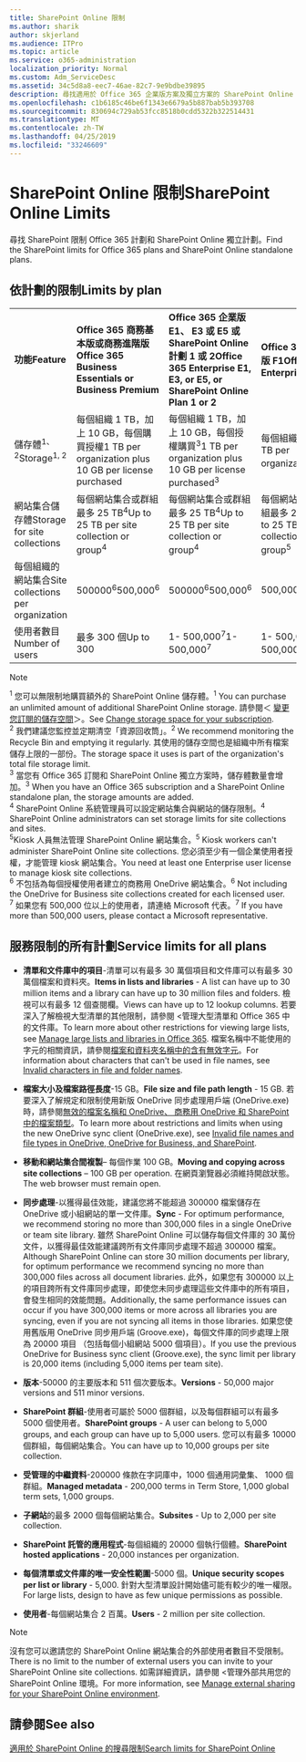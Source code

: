 ```yaml
---
title: SharePoint Online 限制
ms.author: sharik
author: skjerland
ms.audience: ITPro
ms.topic: article
ms.service: o365-administration
localization_priority: Normal
ms.custom: Adm_ServiceDesc
ms.assetid: 34c5d8a8-eec7-46ae-82c7-9e9bdbe39895
description: 尋找適用於 Office 365 企業版方案及獨立方案的 SharePoint Online 限制。
ms.openlocfilehash: c1b6185c46be6f1343e6679a5b887bab5b393708
ms.sourcegitcommit: 830694c729ab53fcc8518b0cdd5322b322514431
ms.translationtype: MT
ms.contentlocale: zh-TW
ms.lasthandoff: 04/25/2019
ms.locfileid: "33246609"
---
```

# <a name="sharepoint-online-limits"></a><span data-ttu-id="4d732-103">SharePoint Online 限制</span><span class="sxs-lookup"><span data-stu-id="4d732-103">SharePoint Online Limits</span></span>

<span data-ttu-id="4d732-104">尋找 SharePoint 限制 Office 365 計劃和 SharePoint Online 獨立計劃。</span><span class="sxs-lookup"><span data-stu-id="4d732-104">Find the SharePoint limits for Office 365 plans and SharePoint Online standalone plans.</span></span>
  
## <a name="limits-by-plan"></a><span data-ttu-id="4d732-105">依計劃的限制</span><span class="sxs-lookup"><span data-stu-id="4d732-105">Limits by plan</span></span>

|||||
|:-----|:-----|:-----|:-----|
|<span data-ttu-id="4d732-106">**功能**</span><span class="sxs-lookup"><span data-stu-id="4d732-106">**Feature**</span></span> <br/> |<span data-ttu-id="4d732-107">**Office 365 商務基本版或商務進階版**</span><span class="sxs-lookup"><span data-stu-id="4d732-107">**Office 365 Business Essentials or Business Premium**</span></span> <br/> |<span data-ttu-id="4d732-108">**Office 365 企業版 E1、 E3 或 E5 或 SharePoint Online 計劃 1 或 2**</span><span class="sxs-lookup"><span data-stu-id="4d732-108">**Office 365 Enterprise E1, E3, or E5, or SharePoint Online Plan 1 or 2**</span></span> <br/> | <span data-ttu-id="4d732-109">**Office 365 企業版 F1**</span><span class="sxs-lookup"><span data-stu-id="4d732-109">**Office 365 Enterprise F1**</span></span> <br/> |
|<span data-ttu-id="4d732-110">儲存體<sup>1、2</sup></span><span class="sxs-lookup"><span data-stu-id="4d732-110">Storage<sup>1, 2</sup></span></span> <br/> |<span data-ttu-id="4d732-111">每個組織 1 TB，加上 10 GB，每個購買授權</span><span class="sxs-lookup"><span data-stu-id="4d732-111">1 TB per organization plus 10 GB per license purchased</span></span>  <br/> |<span data-ttu-id="4d732-112">每個組織 1 TB，加上 10 GB，每個授權購買<sup>3</sup></span><span class="sxs-lookup"><span data-stu-id="4d732-112">1 TB per organization plus 10 GB per license purchased<sup>3</sup></span></span> <br/> |<span data-ttu-id="4d732-113">每個組織 1 TB <sup>3</sup></span><span class="sxs-lookup"><span data-stu-id="4d732-113">1 TB per organization <sup>3</sup></span></span> <br/> |
|<span data-ttu-id="4d732-114">網站集合儲存體</span><span class="sxs-lookup"><span data-stu-id="4d732-114">Storage for site collections</span></span>  <br/> |<span data-ttu-id="4d732-115">每個網站集合或群組最多 25 TB<sup>4</sup></span><span class="sxs-lookup"><span data-stu-id="4d732-115">Up to 25 TB per site collection or group<sup>4</sup></span></span> <br/> |<span data-ttu-id="4d732-116">每個網站集合或群組最多 25 TB<sup>4</sup></span><span class="sxs-lookup"><span data-stu-id="4d732-116">Up to 25 TB per site collection or group<sup>4</sup></span></span> <br/> |<span data-ttu-id="4d732-117">每個網站集合或群組最多 25 TB<sup>5</sup></span><span class="sxs-lookup"><span data-stu-id="4d732-117">Up to 25 TB per site collection or group<sup>5</sup></span></span> <br/> |
|<span data-ttu-id="4d732-118">每個組織的網站集合</span><span class="sxs-lookup"><span data-stu-id="4d732-118">Site collections per organization</span></span>  <br/> |<span data-ttu-id="4d732-119">500000<sup>6</sup></span><span class="sxs-lookup"><span data-stu-id="4d732-119">500,000<sup>6</sup></span></span> <br/> |<span data-ttu-id="4d732-120">500000<sup>6</sup></span><span class="sxs-lookup"><span data-stu-id="4d732-120">500,000<sup>6</sup></span></span> <br/> |<span data-ttu-id="4d732-121">500,000</span><span class="sxs-lookup"><span data-stu-id="4d732-121">500,000</span></span><br/> |
|<span data-ttu-id="4d732-122">使用者數目</span><span class="sxs-lookup"><span data-stu-id="4d732-122">Number of users</span></span>  <br/> |<span data-ttu-id="4d732-123">最多 300 個</span><span class="sxs-lookup"><span data-stu-id="4d732-123">Up to 300</span></span>  <br/> |<span data-ttu-id="4d732-124">1- 500,000<sup>7</sup></span><span class="sxs-lookup"><span data-stu-id="4d732-124">1- 500,000<sup>7</sup></span></span> <br/> |<span data-ttu-id="4d732-125">1- 500,000<sup>7</sup></span><span class="sxs-lookup"><span data-stu-id="4d732-125">1- 500,000<sup>7</sup></span></span> <br/> |
   
> [!NOTE]
> <span data-ttu-id="4d732-126"><sup>1</sup> 您可以無限制地購買額外的 SharePoint Online 儲存體。</span><span class="sxs-lookup"><span data-stu-id="4d732-126"><sup>1</sup> You can purchase an unlimited amount of additional SharePoint Online storage.</span></span> <span data-ttu-id="4d732-127">請參閱＜ [變更您訂閱的儲存空間](https://support.office.com/article/96EA3533-DE64-4B01-839A-C560875A662C)＞。</span><span class="sxs-lookup"><span data-stu-id="4d732-127">See [Change storage space for your subscription](https://support.office.com/article/96EA3533-DE64-4B01-839A-C560875A662C).</span></span> 
<br/><span data-ttu-id="4d732-128"><sup>2</sup> 我們建議您監控並定期清空「資源回收筒」。</span><span class="sxs-lookup"><span data-stu-id="4d732-128"><sup>2</sup> We recommend monitoring the Recycle Bin and emptying it regularly.</span></span> <span data-ttu-id="4d732-129">其使用的儲存空間也是組織中所有檔案儲存上限的一部份。</span><span class="sxs-lookup"><span data-stu-id="4d732-129">The storage space it uses is part of the organization's total file storage limit.</span></span> 
<br/> <span data-ttu-id="4d732-130"><sup>3</sup> 當您有 Office 365 訂閱和 SharePoint Online 獨立方案時，儲存體數量會增加。</span><span class="sxs-lookup"><span data-stu-id="4d732-130"><sup>3</sup> When you have an Office 365 subscription and a SharePoint Online standalone plan, the storage amounts are added.</span></span> 
<br/><span data-ttu-id="4d732-131"><sup>4</sup> SharePoint Online 系統管理員可以設定網站集合與網站的儲存限制。</span><span class="sxs-lookup"><span data-stu-id="4d732-131"><sup>4</sup> SharePoint Online administrators can set storage limits for site collections and sites.</span></span>
<br/> <span data-ttu-id="4d732-132"><sup>5</sup>Kiosk 人員無法管理 SharePoint Online 網站集合。</span><span class="sxs-lookup"><span data-stu-id="4d732-132"><sup>5</sup> Kiosk workers can't administer SharePoint Online site collections.</span></span> <span data-ttu-id="4d732-133">您必須至少有一個企業使用者授權，才能管理 kiosk 網站集合。</span><span class="sxs-lookup"><span data-stu-id="4d732-133">You need at least one Enterprise user license to manage kiosk site collections.</span></span> 
<br/> <span data-ttu-id="4d732-134"><sup>6</sup> 不包括為每個授權使用者建立的商務用 OneDrive 網站集合。</span><span class="sxs-lookup"><span data-stu-id="4d732-134"><sup>6</sup> Not including the OneDrive for Business site collections created for each licensed user.</span></span> 
<br/><span data-ttu-id="4d732-135"><sup>7</sup> 如果您有 500,000 位以上的使用者，請連絡 Microsoft 代表。</span><span class="sxs-lookup"><span data-stu-id="4d732-135"><sup>7</sup> If you have more than 500,000 users, please contact a Microsoft representative.</span></span> 
  

  
## <a name="service-limits-for-all-plans"></a><span data-ttu-id="4d732-136">服務限制的所有計劃</span><span class="sxs-lookup"><span data-stu-id="4d732-136">Service limits for all plans</span></span>

- <span data-ttu-id="4d732-137">**清單和文件庫中的項目**-清單可以有最多 30 萬個項目和文件庫可以有最多 30 萬個檔案和資料夾。</span><span class="sxs-lookup"><span data-stu-id="4d732-137">**Items in lists and libraries** - A list can have up to 30 million items and a library can have up to 30 million files and folders.</span></span> <span data-ttu-id="4d732-138">檢視可以有最多 12 個查閱欄。</span><span class="sxs-lookup"><span data-stu-id="4d732-138">Views can have up to 12 lookup columns.</span></span> <span data-ttu-id="4d732-139">若要深入了解檢視大型清單的其他限制，請參閱 <<c0>管理大型清單和 Office 365 中的文件庫。</span><span class="sxs-lookup"><span data-stu-id="4d732-139">To learn more about other restrictions for viewing large lists, see [Manage large lists and libraries in Office 365](https://support.office.com/article/b4038448-ec0e-49b7-b853-679d3d8fb784).</span></span> <span data-ttu-id="4d732-140">檔案名稱中不能使用的字元的相關資訊，請參閱[檔案和資料夾名稱中的含有無效字元](https://support.office.com/article/64883a5d-228e-48f5-b3d2-eb39e07630fa)。</span><span class="sxs-lookup"><span data-stu-id="4d732-140">For information about characters that can't be used in file names, see [Invalid characters in file and folder names](https://support.office.com/article/64883a5d-228e-48f5-b3d2-eb39e07630fa).</span></span>

- <span data-ttu-id="4d732-141">**檔案大小及檔案路徑長度**-15 GB。</span><span class="sxs-lookup"><span data-stu-id="4d732-141">**File size and file path length** - 15 GB.</span></span> <span data-ttu-id="4d732-142">若要深入了解規定和限制使用新版 OneDrive 同步處理用戶端 (OneDrive.exe) 時，請參閱[無效的檔案名稱和 OneDrive、 商務用 OneDrive 和 SharePoint 中的檔案類型](https://support.office.com/article/64883a5d-228e-48f5-b3d2-eb39e07630fa)。</span><span class="sxs-lookup"><span data-stu-id="4d732-142">To learn more about restrictions and limits when using the new OneDrive sync client (OneDrive.exe), see [Invalid file names and file types in OneDrive, OneDrive for Business, and SharePoint](https://support.office.com/article/64883a5d-228e-48f5-b3d2-eb39e07630fa).</span></span>

- <span data-ttu-id="4d732-143">**移動和網站集合間複製**– 每個作業 100 GB。</span><span class="sxs-lookup"><span data-stu-id="4d732-143">**Moving and copying across site collections** – 100 GB per operation.</span></span> <span data-ttu-id="4d732-144">在網頁瀏覽器必須維持開啟狀態。</span><span class="sxs-lookup"><span data-stu-id="4d732-144">The web browser must remain open.</span></span>

- <span data-ttu-id="4d732-145">**同步處理**-以獲得最佳效能，建議您將不能超過 300000 檔案儲存在 OneDrive 或小組網站的單一文件庫。</span><span class="sxs-lookup"><span data-stu-id="4d732-145">**Sync** - For optimum performance, we recommend storing no more than 300,000 files in a single OneDrive or team site library.</span></span> <span data-ttu-id="4d732-146">雖然 SharePoint Online 可以儲存每個文件庫的 30 萬份文件，以獲得最佳效能建議跨所有文件庫同步處理不超過 300000 檔案。</span><span class="sxs-lookup"><span data-stu-id="4d732-146">Although SharePoint Online can store 30 million documents per library, for optimum performance we recommend syncing no more than 300,000 files across all document libraries.</span></span> <span data-ttu-id="4d732-147">此外，如果您有 300000 以上的項目跨所有文件庫同步處理，即使您未同步處理這些文件庫中的所有項目，會發生相同的效能問題。</span><span class="sxs-lookup"><span data-stu-id="4d732-147">Additionally, the same performance issues can occur if you have 300,000 items or more across all libraries you are syncing, even if you are not syncing all items in those libraries.</span></span> <span data-ttu-id="4d732-148">如果您使用舊版用 OneDrive 同步用戶端 (Groove.exe)，每個文件庫的同步處理上限為 20000 項目 （包括每個小組網站 5000 個項目）。</span><span class="sxs-lookup"><span data-stu-id="4d732-148">If you use the previous OneDrive for Business sync client (Groove.exe), the sync limit per library is 20,000 items (including 5,000 items per team site).</span></span>

- <span data-ttu-id="4d732-149">**版本**-50000 的主要版本和 511 個次要版本。</span><span class="sxs-lookup"><span data-stu-id="4d732-149">**Versions** - 50,000 major versions and 511 minor versions.</span></span>

- <span data-ttu-id="4d732-150">**SharePoint 群組**-使用者可屬於 5000 個群組，以及每個群組可以有最多 5000 個使用者。</span><span class="sxs-lookup"><span data-stu-id="4d732-150">**SharePoint groups** - A user can belong to 5,000 groups, and each group can have up to 5,000 users.</span></span> <span data-ttu-id="4d732-151">您可以有最多 10000 個群組，每個網站集合。</span><span class="sxs-lookup"><span data-stu-id="4d732-151">You can have up to 10,000 groups per site collection.</span></span>

- <span data-ttu-id="4d732-152">**受管理的中繼資料**-200000 條款在字詞庫中，1000 個通用詞彙集、 1000 個群組。</span><span class="sxs-lookup"><span data-stu-id="4d732-152">**Managed metadata** - 200,000 terms in Term Store, 1,000 global term sets, 1,000 groups.</span></span>

- <span data-ttu-id="4d732-153">**子網站**的最多 2000 個每個網站集合。</span><span class="sxs-lookup"><span data-stu-id="4d732-153">**Subsites** - Up to 2,000 per site collection.</span></span>

- <span data-ttu-id="4d732-154">**SharePoint 託管的應用程式**-每個組織的 20000 個執行個體。</span><span class="sxs-lookup"><span data-stu-id="4d732-154">**SharePoint hosted applications** - 20,000 instances per organization.</span></span>

- <span data-ttu-id="4d732-155">**每個清單或文件庫的唯一安全性範圍**-5000 個。</span><span class="sxs-lookup"><span data-stu-id="4d732-155">**Unique security scopes per list or library** - 5,000.</span></span> <span data-ttu-id="4d732-156">針對大型清單設計開始儘可能有較少的唯一權限。</span><span class="sxs-lookup"><span data-stu-id="4d732-156">For large lists, design to have as few unique permissions as possible.</span></span>

- <span data-ttu-id="4d732-157">**使用者**-每個網站集合 2 百萬。</span><span class="sxs-lookup"><span data-stu-id="4d732-157">**Users** - 2 million per site collection.</span></span>

> [!NOTE]
> <span data-ttu-id="4d732-158">沒有您可以邀請您的 SharePoint Online 網站集合的外部使用者數目不受限制。</span><span class="sxs-lookup"><span data-stu-id="4d732-158">There is no limit to the number of external users you can invite to your SharePoint Online site collections.</span></span> <span data-ttu-id="4d732-159">如需詳細資訊，請參閱 <<c0>管理外部共用您的 SharePoint Online 環境。</span><span class="sxs-lookup"><span data-stu-id="4d732-159">For more information, see [Manage external sharing for your SharePoint Online environment](/sharepoint/external-sharing-overview).</span></span>

## <a name="see-also"></a><span data-ttu-id="4d732-160">請參閱</span><span class="sxs-lookup"><span data-stu-id="4d732-160">See also</span></span>

[<span data-ttu-id="4d732-161">適用於 SharePoint Online 的搜尋限制</span><span class="sxs-lookup"><span data-stu-id="4d732-161">Search limits for SharePoint Online</span></span>](/sharepoint/search-limits)